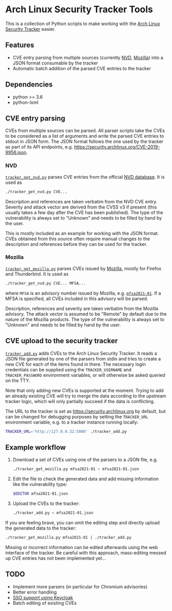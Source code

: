 # Arch Linux Security Tracker Tools

This is a collection of Python scripts to make working with the [Arch Linux
Security Tracker](https://github.com/archlinux/arch-security-tracker) easier.

## Features

* CVE entry parsing from multiple sources (currently
  [NVD](https://nvd.nist.gov/),
  [Mozilla](https://www.mozilla.org/en-US/security/advisories/)) into a JSON
  format consumable by the tracker
* Automatic batch addition of the parsed CVE entries to the tracker

## Dependencies

* python >= 3.6
* python-lxml

## CVE entry parsing

CVEs from multiple sources can be parsed. All parser scripts take the CVEs to
be considered as a list of arguments and write the parsed CVE entries to stdout
in JSON form. The JSON format follows the one used by the tracker as part of
its API endpoints, e.g. <https://security.archlinux.org/CVE-2019-9956.json>.

### NVD

[`tracker_get_nvd.py`](tracker_get_nvd.py) parses CVE entries from the official [NVD
database](https://nvd.nist.gov/). It is used as

```sh
./tracker_get_nvd.py CVE...
```

Description and references are taken verbatim from the NVD CVE entry. Severity
and attack vector are derived from the CVSS v3 if present (this usually takes a
few day after the CVE has been published). The type of the vulnerability is
always set to "Unknown" and needs to be filled by hand by the user.

This is mostly included as an example for working with the JSON format. CVEs
obtained from this source often require manual changes to the description and
references before they can be used for the tracker.

### Mozilla
[`tracker_get_mozilla.py`](tracker_get_mozilla.py) parses CVEs issued by
[Mozilla](https://www.mozilla.org/en-US/security/advisories/), mostly for
Firefox and Thunderbird. It is used as

```sh
./tracker_get_nvd.py CVE... MFSA...
```

where `MFSA` is an advisory number issued by Mozilla, e.g.
[`mfsa2021-01`](https://www.mozilla.org/en-US/security/advisories/mfsa2021-01/).
If a MFSA is specified, all CVEs included in this advisory will be parsed.

Description, references and severity are taken verbatim from the Mozilla
advisory. The attack vector is assumed to be "Remote" by default due to the
nature of the Mozilla products. The type of the vulnerability is always set to
"Unknown" and needs to be filled by hand by the user.

## CVE upload to the security tracker
[`tracker_add.py`](tracker_add.py) adds CVEs to the Arch Linux Security
Tracker. It reads a JSON file generated by one of the parsers from stdin and
tries to create a new CVE for each of the items found in there. The necessary
login credentials can be supplied using the `TRACKER_USERNAME` and
`TRACKER_PASSWORD` environment variables, or will otherwise be asked queried on
the TTY. 

Note that only adding new CVEs is supported at the moment. Trying to add an
already existing CVE will try to merge the data according to the upstream
tracker logic, which will only partially succeed if the data is conflicting.

The URL to the tracker is set as <https://security.archlinux.org> by default,
but can be changed for debugging purposes by setting the `TRACKER_URL`
environment variable, e.g. to a tracker instance running locally:

```sh
TRACKER_URL='http://127.0.0.32:5000' ./tracker_add.py
```

## Example workflow
1. Download a set of CVEs using one of the parsers to a JSON file, e.g.

    ```sh
    ./tracker_get_mozilla.py mfsa2021-01 > mfsa2021-01.json
    ```

2. Edit the file to check the generated data and add missing information like
the vulnerability type:

    ```sh
    $EDITOR mfsa2021-01.json
    ```

3. Upload the CVEs to the tracker:

    ```sh
    ./tracker_add.py < mfsa2021-01.json
    ```

If you are feeling brave, you can omit the editing step and directly upload the
generated data to the tracker:

```sh
./tracker_get_mozilla.py mfsa2021-01 | ./tracker_add.py
```

Missing or incorrect information can be edited afterwards using the web
interface of the tracker. Be careful with this approach, mass-editing messed up
CVE entries has not been implemented yet...

## TODO
* Implement more parsers (in particular for Chromium advisories)
* Better error handling
* [SSO support using Keycloak](https://github.com/archlinux/arch-security-tracker/pull/181)
* Batch editing of existing CVEs
